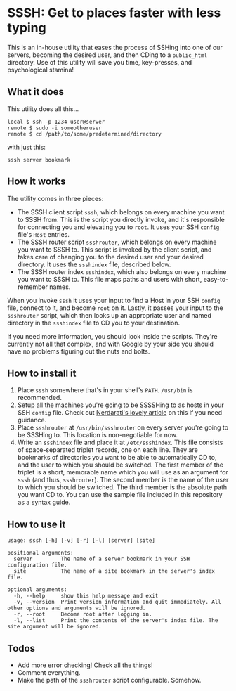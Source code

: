SSSH: Get to places faster with less typing
===========================================

This is an in-house utility that eases the process of SSHing into one of our servers, becoming the desired user, and then CDing to a `public_html` directory. Use of this utility will save you time, key-presses, and psychological stamina!

What it does
------------

This utility does all this...

    local $ ssh -p 1234 user@server
    remote $ sudo -i someotheruser
    remote $ cd /path/to/some/predetermined/directory
    
with just this:

    sssh server bookmark

How it works
------------

The utility comes in three pieces:

* The SSSH client script `sssh`, which belongs on every machine you want to SSSH from. This is the script you directly invoke, and it's responsible for connecting you and elevating you to `root`. It uses your SSH `config` file's `Host` entries.
* The SSSH router script `ssshrouter`, which belongs on every machine you want to SSSH to. This script is invoked by the client script, and takes care of changing you to the desired user and your desired directory. It uses the `ssshindex` file, described below.
* The SSSH router index `ssshindex`, which also belongs on every machine you want to SSSH to. This file maps paths and users with short, easy-to-remember names.

When you invoke `sssh` it uses your input to find a Host in your SSH `config` file, connect to it, and become `root` on it. Lastly, it passes your input to the `ssshrouter` script, which then looks up an appropriate user and named directory in the `ssshindex` file to CD you to your destination.

If you need more information, you should look inside the scripts. They're currently not all that complex, and with Google by your side you should have no problems figuring out the nuts and bolts.

How to install it
-----------------

1. Place `sssh` somewhere that's in your shell's `PATH`. `/usr/bin` is recommended.
2. Setup all the machines you're going to be SSSSHing to as hosts in your SSH `config` file. Check out [Nerdarati's lovely article](http://nerderati.com/2011/03/17/simplify-your-life-with-an-ssh-config-file/) on this if you need guidance.
3. Place `ssshrouter` at `/usr/bin/ssshrouter` on every server you're going to be SSSHing to. This location is non-negotiable for now.
4. Write an `ssshindex` file and place it at `/etc/ssshindex`. This file consists of space-separated triplet records, one on each line. They are bookmarks of directories you want to be able to automatically CD to, and the user to which you should be switched. The first member of the triplet is a short, memorable name which you will use as an argument for `sssh` (and thus, `ssshrouter`). The second member is the name of the user to which you should be switched. The third member is the absolute path you want CD to. You can use the sample file included in this repository as a syntax guide.

How to use it
-------------

    usage: sssh [-h] [-v] [-r] [-l] [server] [site]

    positional arguments:
      server         The name of a server bookmark in your SSH configuration file.
      site           The name of a site bookmark in the server's index file.

    optional arguments:
      -h, --help     show this help message and exit
      -v, --version  Print version information and quit immediately. All other options and arguments will be ignored.
      -r, --root     Become root after logging in.
      -l, --list     Print the contents of the server's index file. The site argument will be ignored.

Todos
-----

* Add more error checking! Check all the things!
* Comment everything.
* Make the path of the `ssshrouter` script configurable. Somehow.
